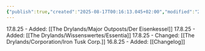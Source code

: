 ```yaml
---
{"publish":true,"created":"2025-08-17T00:16:13.045+02:00","modified":"2025-08-17T01:33:35.805+02:00","cssclasses":""}
---
```


17.8.25 - Added: [[The Drylands/Major Outposts/Der Eisenkessel]]
17.8.25 - Added: [[The Drylands/Wissenswertes/Essentia]]
17.8.25 - Changed: [[The Drylands/Corporation/Iron Tusk Corp.]]
16.8.25 - Added: [[Changelog]]